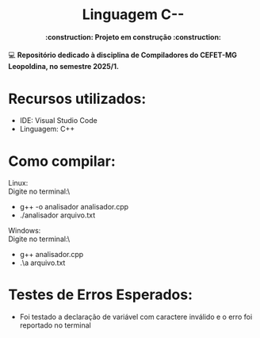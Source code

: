 <h1 align="center"> Linguagem C-- </h1>

<h4 align="center"> 
    :construction:  Projeto em construção  :construction:
</h4>

:computer: <b> Repositório dedicado à disciplina de Compiladores do CEFET-MG Leopoldina, no semestre 2025/1. </b>

# Recursos utilizados:
 - IDE: Visual Studio Code
 - Linguagem: C++

# Como compilar:
Linux:\
Digite no terminal:\ 
 - g++ -o analisador analisador.cpp
 - ./analisador arquivo.txt

Windows:\
Digite no terminal:\
 - g++ analisador.cpp
 - .\a arquivo.txt

# Testes de Erros Esperados:
 - Foi testado a declaração de variável com caractere inválido e o erro foi reportado no terminal
